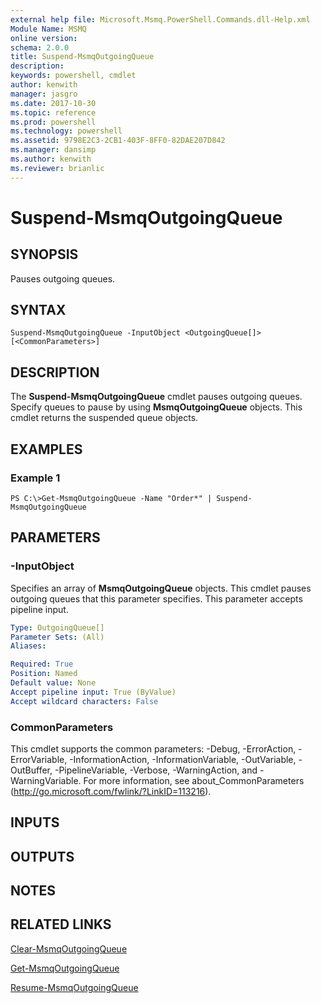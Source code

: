 ```yaml
---
external help file: Microsoft.Msmq.PowerShell.Commands.dll-Help.xml
Module Name: MSMQ
online version: 
schema: 2.0.0
title: Suspend-MsmqOutgoingQueue
description: 
keywords: powershell, cmdlet
author: kenwith
manager: jasgro
ms.date: 2017-10-30
ms.topic: reference
ms.prod: powershell
ms.technology: powershell
ms.assetid: 9798E2C3-2CB1-403F-8FF0-82DAE207D842
ms.manager: dansimp
ms.author: kenwith
ms.reviewer: brianlic
---
```


# Suspend-MsmqOutgoingQueue

## SYNOPSIS
Pauses outgoing queues.

## SYNTAX

```
Suspend-MsmqOutgoingQueue -InputObject <OutgoingQueue[]> [<CommonParameters>]
```

## DESCRIPTION
The **Suspend-MsmqOutgoingQueue** cmdlet pauses outgoing queues.
Specify queues to pause by using **MsmqOutgoingQueue** objects.
This cmdlet returns the suspended queue objects.

## EXAMPLES

### Example 1
```
PS C:\>Get-MsmqOutgoingQueue -Name "Order*" | Suspend-MsmqOutgoingQueue
```

## PARAMETERS

### -InputObject
Specifies an array of **MsmqOutgoingQueue** objects.
This cmdlet pauses outgoing queues that this parameter specifies.
This parameter accepts pipeline input.

```yaml
Type: OutgoingQueue[]
Parameter Sets: (All)
Aliases: 

Required: True
Position: Named
Default value: None
Accept pipeline input: True (ByValue)
Accept wildcard characters: False
```

### CommonParameters
This cmdlet supports the common parameters: -Debug, -ErrorAction, -ErrorVariable, -InformationAction, -InformationVariable, -OutVariable, -OutBuffer, -PipelineVariable, -Verbose, -WarningAction, and -WarningVariable. For more information, see about_CommonParameters (http://go.microsoft.com/fwlink/?LinkID=113216).

## INPUTS

## OUTPUTS

## NOTES

## RELATED LINKS

[Clear-MsmqOutgoingQueue](./Clear-MSMQOutgoingQueue.md)

[Get-MsmqOutgoingQueue](./Get-MSMQOutgoingQueue.md)

[Resume-MsmqOutgoingQueue](./Resume-MsmqOutgoingQueue.md)

